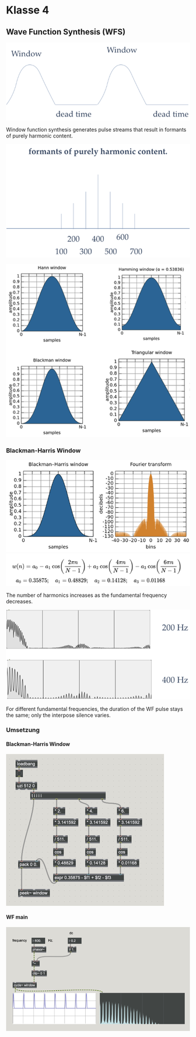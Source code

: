 # Klasse 4

## Wave Function Synthesis (WFS)

![](K4/wfs.png)

Window function synthesis generates pulse streams that result in formants of purely harmonic content.

![](K4/pureformant.png)


![](K4/window.png)

### Blackman-Harris Window
![](K4/blackman.png)
![](K4/math.png)

The number of harmonics increases as the fundamental frequency decreases.

![](K4/wfs_spectrum.png)

For different fundamental frequencies, the duration of the WF pulse stays the same; only the interpose silence varies.

### Umsetzung

#### Blackman-Harris Window
![](K4/black_max.png)

#### WF main

![](K4/window_function.png)






